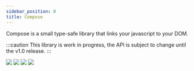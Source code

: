 ```yaml
---
sidebar_position: 0
title: Compose
---
```


Compose is a small type-safe library that links your javascript to your DOM.

:::caution
This library is work in progress, the API is subject to change
until the v1.0 release.
:::

![](https://img.shields.io/npm/v/@cher-ami/compose/latest.svg)
![](https://img.shields.io/bundlephobia/minzip/@cher-ami/compose.svg)
![](https://img.shields.io/npm/dt/@cher-ami/compose.svg)
![](https://img.shields.io/npm/l/@cher-ami/compose.svg)
